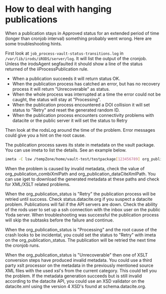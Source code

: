 # How to deal with hanging publications

When a publication stays in Approved status for an extended period of time (longer than cronjob interval) something probably went
wrong. Here are some troubleshooting hints.

First look at `job_process-vault-status-transitions.log` in `/var/lib/irods/iRODS/server/log`. It will list the output of the cronjob. Unless the irodsAgent segfaulted it should show a line of the status returned of the iiProcessPublication rule.


- When a publication succeeds it will return status OK.
- When the publication process has catched an error, but has no recovery process it will return "Unrecoverable" as status.
- When the whole process was interrupted at a time the error could not be caught, the status will stay at "Processing".
- When the publication process encountered a DOI collision it will set status to "Retry" and reset the generated random ID.
- When the publication process encounters connectivity problems with datacite or the public server it will set the status to Retry


Then look at the rodsLog around the time of the problem. Error messages could give you a hint on the root cause.


The publication process saves its state in metadata on the vault package. You can use imeta to list the details. See an example below.

```bash
imeta -C lsw /tempZone/home/vault-test/testpackage[123456789] org_publication%
```

When the problem is caused by invalid metadata, check the value of org_publication_combiXmlPath and org_publication_dataCiteXmlPath. You can use iget to download the generated metadata at these paths and check for XML/XSLT related problems.


When the org_publication_status is "Retry" the publication process will be retried until success. Check status.datacite.org if you
suspect a datacite problem. Publications will fail if the API servers are down.  Check the ability of the rods user to set up a ssh
connection with the inbox user on the public Yoda server. When troubleshooting was successful the publication process will skip the subtasks
before the failure and continue.


When the org_publication_status is "Processing" and the root cause of the crash looks to be incidental, you could set the status to "Retry" with  imeta on the org_publication_status. The publication will be retried the next time the cronjob runs.


When the org_publication_status is "Unrecoverable" then one of XSLT conversion steps have produced invalid metadata. You could use a third party xslt processor on the metadata in the previously mentioned source XML files with the used xsl's from the current category. This could tell you the problem. If the metadata generation succeeds but is still invalid according to the datacite API, you could use an XSD validator on the datacite.xml using the version 4 XSD's found at schema.datacite.org.
